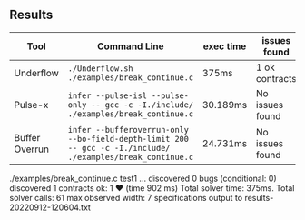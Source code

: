 ## Results

|Tool|Command Line|exec time|issues found|Debug File|
|----------------|-------------------------------|-----------------------------|---------------------------|---------|
|Underflow|`./Underflow.sh ./examples/break_continue.c`|375ms|1 ok contracts|result-breaking_continue|
|Pulse-x|`infer --pulse-isl --pulse-only -- gcc -c -I./include/ ./examples/break_continue.c`|30.189ms|No issues found|pulse_break_continue.html|
|Buffer Overrun|`infer --bufferoverrun-only --bo-field-depth-limit 200 -- gcc -c -I./include/ ./examples/break_continue.c `|24.731ms|No issues found|bufferoverrun_break_continue.html|


./examples/break_continue.c
  test1 ... 
  discovered 0 bugs (conditional: 0)  
  discovered 1 contracts    ok: 1  ❤   (time 902 ms)
  Total solver time: 375ms. Total solver calls: 61
  max observed width: 7
specifications output to results-20220912-120604.txt